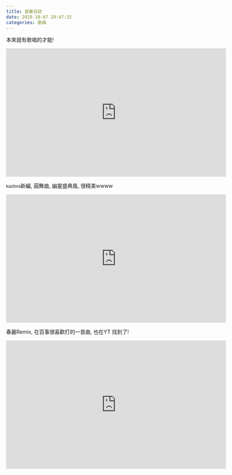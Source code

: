 ```yaml
---
title: 音樂日誌
date: 2010-10-07 20:47:32
categories: 歌曲
---
```


本來就有歌唱的才能!

 <embed height="350" loop="true" menu="true" play="true" pluginspage="http://www.macromedia.com/go/getflashplayer" src="http://www.youtube.com/v/ePVJdev77Gw" type="application/x-shockwave-flash" width="600"></embed>

<span class="Apple-style-span" style="font-family: Arial, Helvetica, sans-serif; font-size: 12px; ">kaztora</span>新編, 圓舞曲, 幽靈盛典風, 很精美wwww

<embed height="350" loop="true" menu="true" play="true" pluginspage="http://www.macromedia.com/go/getflashplayer" src="http://www.youtube.com/v/tZBcCxxMRkk" type="application/x-shockwave-flash" width="600"></embed>

春麗Remix, 在百事很喜歡打的一首曲, 也在YT 找到了!

<embed height="350" loop="true" menu="true" play="true" pluginspage="http://www.macromedia.com/go/getflashplayer" src="http://www.youtube.com/v/b1f8e_YGvaQ" type="application/x-shockwave-flash" width="600"></embed>